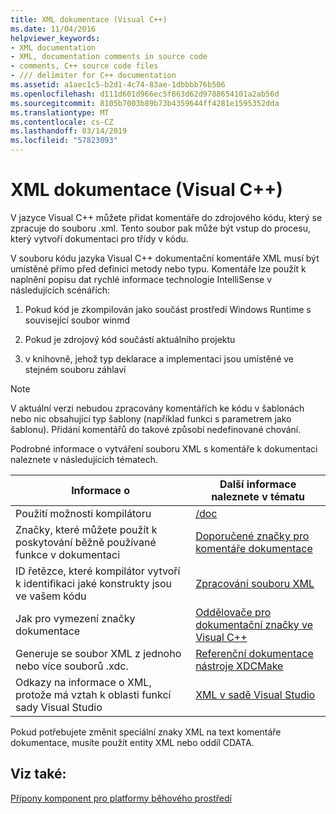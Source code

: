 ```yaml
---
title: XML dokumentace (Visual C++)
ms.date: 11/04/2016
helpviewer_keywords:
- XML documentation
- XML, documentation comments in source code
- comments, C++ source code files
- /// delimiter for C++ documentation
ms.assetid: a1aec1c5-b2d1-4c74-83ae-1dbbbb76b506
ms.openlocfilehash: d111d601d966ec5f863d62d9788654101a2ab56d
ms.sourcegitcommit: 8105b7003b89b73b4359644ff4281e1595352dda
ms.translationtype: MT
ms.contentlocale: cs-CZ
ms.lasthandoff: 03/14/2019
ms.locfileid: "57823093"
---
```

# <a name="xml-documentation-visual-c"></a>XML dokumentace (Visual C++)

V jazyce Visual C++ můžete přidat komentáře do zdrojového kódu, který se zpracuje do souboru .xml. Tento soubor pak může být vstup do procesu, který vytvoří dokumentaci pro třídy v kódu.

V souboru kódu jazyka Visual C++ dokumentační komentáře XML musí být umístěné přímo před definici metody nebo typu. Komentáře lze použít k naplnění popisu dat rychlé informace technologie IntelliSense v následujících scénářích:

1. Pokud kód je zkompilován jako součást prostředí Windows Runtime s související soubor winmd

1. Pokud je zdrojový kód součástí aktuálního projektu

1. v knihovně, jehož typ deklarace a implementaci jsou umístěné ve stejném souboru záhlaví

> [!NOTE]
>  V aktuální verzi nebudou zpracovány komentářích ke kódu v šablonách nebo nic obsahující typ šablony (například funkci s parametrem jako šablonu). Přidání komentářů do takové způsobí nedefinované chování.

Podrobné informace o vytváření souboru XML s komentáře k dokumentaci naleznete v následujících tématech.

|Informace o|Další informace naleznete v tématu|
|---------------------------|---------|
|Použití možnosti kompilátoru|[/doc](doc-process-documentation-comments-c-cpp.md)|
|Značky, které můžete použít k poskytování běžně používané funkce v dokumentaci|[Doporučené značky pro komentáře dokumentace](recommended-tags-for-documentation-comments-visual-cpp.md)|
|ID řetězce, které kompilátor vytvoří k identifikaci jaké konstrukty jsou ve vašem kódu|[Zpracování souboru XML](dot-xml-file-processing.md)|
|Jak pro vymezení značky dokumentace|[Oddělovače pro dokumentační značky ve Visual C++](delimiters-for-visual-cpp-documentation-tags.md)|
|Generuje se soubor XML z jednoho nebo více souborů .xdc.|[Referenční dokumentace nástroje XDCMake](xdcmake-reference.md)|
|Odkazy na informace o XML, protože má vztah k oblasti funkcí sady Visual Studio|[XML v sadě Visual Studio](/visualstudio/xml-tools/xml-tools-in-visual-studio)|

Pokud potřebujete změnit speciální znaky XML na text komentáře dokumentace, musíte použít entity XML nebo oddíl CDATA.

## <a name="see-also"></a>Viz také:

[Přípony komponent pro platformy běhového prostředí](../../windows/component-extensions-for-runtime-platforms.md)
